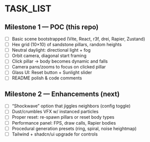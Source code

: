 # TASK_LIST

## Milestone 1 — POC (this repo)
- [ ] Basic scene bootstrapped (Vite, React, r3f, drei, Rapier, Zustand)
- [ ] Hex grid (10×10) of sandstone pillars, random heights
- [ ] Neutral daylight: directional light + fog
- [ ] Orbit camera, diagonal start framing
- [ ] Click pillar → body becomes dynamic and falls
- [ ] Camera pans/zooms to focus on clicked pillar
- [ ] Glass UI: Reset button + Sunlight slider
- [ ] README polish & code comments

## Milestone 2 — Enhancements (next)
- [ ] “Shockwave” option that jiggles neighbors (config toggle)
- [ ] Dust/crumbles VFX w/ instanced particles
- [ ] Proper reset: re-spawn pillars or reset body types
- [ ] Performance panel: FPS, draw calls, Rapier bodies
- [ ] Procedural generation presets (ring, spiral, noise heightmap)
- [ ] Tailwind + shadcn/ui upgrade for controls
